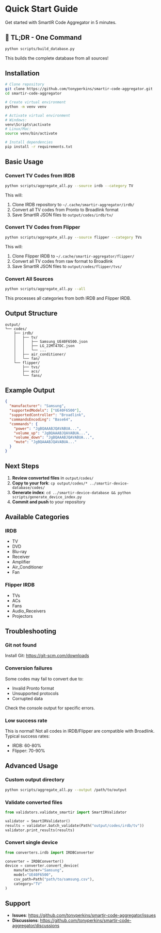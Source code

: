 # Quick Start Guide

Get started with SmartIR Code Aggregator in 5 minutes.

## 🎯 TL;DR - One Command

```bash
python scripts/build_database.py
```

This builds the complete database from all sources!

## Installation

```bash
# Clone repository
git clone https://github.com/tonyperkins/smartir-code-aggregator.git
cd smartir-code-aggregator

# Create virtual environment
python -m venv venv

# Activate virtual environment
# Windows:
venv\Scripts\activate
# Linux/Mac:
source venv/bin/activate

# Install dependencies
pip install -r requirements.txt
```

## Basic Usage

### Convert TV Codes from IRDB

```bash
python scripts/aggregate_all.py --source irdb --category TV
```

This will:
1. Clone IRDB repository to `~/.cache/smartir-aggregator/irdb/`
2. Convert all TV codes from Pronto to Broadlink format
3. Save SmartIR JSON files to `output/codes/irdb/tv/`

### Convert TV Codes from Flipper

```bash
python scripts/aggregate_all.py --source flipper --category TVs
```

This will:
1. Clone Flipper IRDB to `~/.cache/smartir-aggregator/flipper/`
2. Convert all TV codes from raw format to Broadlink
3. Save SmartIR JSON files to `output/codes/flipper/tvs/`

### Convert All Sources

```bash
python scripts/aggregate_all.py --all
```

This processes all categories from both IRDB and Flipper IRDB.

## Output Structure

```
output/
└── codes/
    ├── irdb/
    │   ├── tv/
    │   │   ├── Samsung_UE40F6500.json
    │   │   ├── LG_22MT47DC.json
    │   │   └── ...
    │   ├── air_conditioner/
    │   └── fan/
    └── flipper/
        ├── tvs/
        ├── acs/
        └── fans/
```

## Example Output

```json
{
  "manufacturer": "Samsung",
  "supportedModels": ["UE40F6500"],
  "supportedController": "Broadlink",
  "commandsEncoding": "Base64",
  "commands": {
    "power": "JgBQAAABJQAVABUA...",
    "volume_up": "JgBQAAABJQAVABUA...",
    "volume_down": "JgBQAAABJQAVABUA...",
    "mute": "JgBQAAABJQAVABUA..."
  }
}
```

## Next Steps

1. **Review converted files** in `output/codes/`
2. **Copy to your fork**: `cp output/codes/* ../smartir-device-database/codes/`
3. **Generate index**: `cd ../smartir-device-database && python scripts/generate_device_index.py`
4. **Commit and push** to your repository

## Available Categories

### IRDB
- TV
- DVD
- Blu-ray
- Receiver
- Amplifier
- Air_Conditioner
- Fan

### Flipper IRDB
- TVs
- ACs
- Fans
- Audio_Receivers
- Projectors

## Troubleshooting

### Git not found
Install Git: https://git-scm.com/downloads

### Conversion failures
Some codes may fail to convert due to:
- Invalid Pronto format
- Unsupported protocols
- Corrupted data

Check the console output for specific errors.

### Low success rate
This is normal! Not all codes in IRDB/Flipper are compatible with Broadlink.
Typical success rates:
- IRDB: 60-80%
- Flipper: 70-90%

## Advanced Usage

### Custom output directory
```bash
python scripts/aggregate_all.py --output /path/to/output
```

### Validate converted files
```python
from validators.validate_smartir import SmartIRValidator

validator = SmartIRValidator()
results = validator.batch_validate(Path("output/codes/irdb/tv"))
validator.print_results(results)
```

### Convert single device
```python
from converters.irdb import IRDBConverter

converter = IRDBConverter()
device = converter.convert_device(
    manufacturer="Samsung",
    model="UE40F6500",
    csv_path=Path("path/to/samsung.csv"),
    category="TV"
)
```

## Support

- **Issues**: https://github.com/tonyperkins/smartir-code-aggregator/issues
- **Discussions**: https://github.com/tonyperkins/smartir-code-aggregator/discussions

